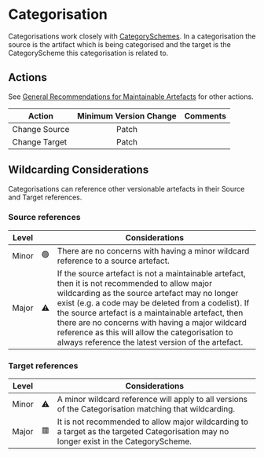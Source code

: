# Categorisation

Categorisations work closely with [CategorySchemes](./CategoryScheme.md). In a categorisation the source is the artifact which is being categorised and the target is the CategoryScheme this categorisation is related to.

## Actions

See [General Recommendations for Maintainable Artefacts](../General%20Recommendations%20for%20Maintainable%20Artefacts.md) for other actions.

| Action | Minimum Version Change | Comments|
|--------|:--------------:|---------|
|Change Source| Patch | |
|Change Target| Patch | |

## Wildcarding Considerations

Categorisations can reference other versionable artefacts in their Source and Target references.

### Source references

| Level |    | Considerations|
|-------|:--:|---------------|
| Minor | 🟢 | There are no concerns with having a minor wildcard reference to a source artefact. |  
| Major | ⚠️ | If the source artefact is not a maintainable artefact, then it is not recommended to allow major wildcarding as the source artefact may no longer exist (e.g. a code may be deleted from a codelist). If the source artefact is a maintainable artefact, then there are no concerns with having a major wildcard reference as this will allow the categorisation to always reference the latest version of the artefact. |  

### Target references

| Level |    | Considerations|
|-------|:--:|---------------|
| Minor | ⚠️ | A minor wildcard reference will apply to all versions of the Categorisation matching that wildcarding. |  
| Major | 🟥 | It is not recommended to allow major wildcarding to a target as the targeted Categorisation may no longer exist in the CategoryScheme.  |
